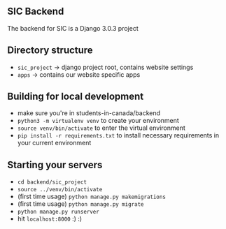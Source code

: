 ## SIC Backend
The backend for SIC is a Django 3.0.3 project

## Directory structure
- `sic_project` -> django project root, contains website settings
- `apps` -> contains our website specific apps


## Building for local development
- make sure you're in students-in-canada/backend
- `python3 -m virtualenv venv` to create your environment
- `source venv/bin/activate` to enter the virtual environment
- `pip install -r requirements.txt` to install necessary requirements in your current environment

## Starting your servers
- `cd backend/sic_project`
- `source ../venv/bin/activate`
- (first time usage) `python manage.py makemigrations`
- (first time usage) `python manage.py migrate`
- `python manage.py runserver`
- hit `localhost:8000` :) :)

